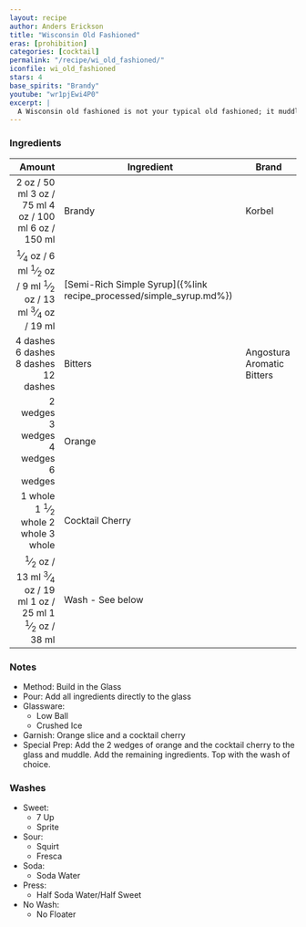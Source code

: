 ```yaml
---
layout: recipe
author: Anders Erickson
title: "Wisconsin Old Fashioned"
eras: [prohibition]
categories: [cocktail]
permalink: "/recipe/wi_old_fashioned/"
iconfile: wi_old_fashioned
stars: 4
base_spirits: "Brandy"
youtube: "wr1pjEwi4P0"
excerpt: |
  A Wisconsin old fashioned is not your typical old fashioned; it muddles sugar, bitters and orange with brandy and finishes with a crisp pour of a sweet or sour soda.
---
```


### Ingredients

|   Amount | Ingredient                                                | Brand                      |
| -------: | --------------------------------------------------------- | -------------------------- |
|     <span class="onex active">2 oz  / 50 ml</span> <span class="onehalfx">3 oz  / 75 ml</span> <span class="twox">4 oz  / 100 ml</span> <span class="threex">6 oz  / 150 ml</span>| Brandy                                                    | Korbel                     |
|  <span class="onex active"> <sup>1</sup>&frasl;<sub>4</sub> oz  / 6 ml</span> <span class="onehalfx"> <sup>1</sup>&frasl;<sub>2</sub> oz  / 9 ml</span> <span class="twox"> <sup>1</sup>&frasl;<sub>2</sub> oz  / 13 ml</span> <span class="threex"> <sup>3</sup>&frasl;<sub>4</sub> oz  / 19 ml</span>| [Semi-Rich Simple Syrup]({%link recipe_processed/simple_syrup.md%}) |                            |
| <span class="onex active">4 dashes</span> <span class="onehalfx">6 dashes</span> <span class="twox">8 dashes</span> <span class="threex">12 dashes</span>| Bitters                                                   | Angostura Aromatic Bitters |
| <span class="onex active">2 wedges </span> <span class="onehalfx">3 wedges </span> <span class="twox">4 wedges </span> <span class="threex">6 wedges </span>| Orange                                                    |                            |
|  <span class="onex active">1 whole </span> <span class="onehalfx">1 <sup>1</sup>&frasl;<sub>2</sub> whole </span> <span class="twox">2 whole </span> <span class="threex">3 whole </span>| Cocktail Cherry                                           |                            |
|   <span class="onex active"> <sup>1</sup>&frasl;<sub>2</sub> oz  / 13 ml</span> <span class="onehalfx"> <sup>3</sup>&frasl;<sub>4</sub> oz  / 19 ml</span> <span class="twox">1 oz  / 25 ml</span> <span class="threex">1 <sup>1</sup>&frasl;<sub>2</sub> oz  / 38 ml</span>| Wash - See below                                          |                            |

### Notes

- Method: Build in the Glass
- Pour: Add all ingredients directly to the glass
- Glassware:
  - Low Ball
  - Crushed Ice
- Garnish: Orange slice and a cocktail cherry
- Special Prep: Add the 2 wedges of orange and the cocktail cherry to the glass and muddle. Add the remaining ingredients. Top with the wash of choice.

### Washes

- Sweet:
  - 7 Up
  - Sprite
- Sour:
  - Squirt
  - Fresca
- Soda:
  - Soda Water
- Press:
  - Half Soda Water/Half Sweet
- No Wash:
  - No Floater

    
<script type="application/ld+json">
{
  "@context": "https://schema.org",
  "@type": "Recipe",
  "author": "{{ page.author }}",
  "description": "{{ page.excerpt | strip_html | replace: '"', "'" }}",
  "image": "{% for ingredient in site.data[page.iconfile].images.ingredient limit: 1 %}{{ ingredient.url }}{% endfor %}",
  "recipeIngredient": [  "2 oz Brandy ",
  " 0.25 oz Semi-Rich Simple Syrup",
  "4 dashes Bitters",
  "2 wedges Orange ",
  " 1 whole Cocktail Cherry",
  "0.5 oz Wash - See below "],
  "name": "{{ page.title }}",
  "recipeInstructions": "  {
    '@type': 'HowToStep',
    'text': '- Method: Build in the Glass
'
  },  {
    '@type': 'HowToStep',
    'text': '- Pour: Add all ingredients directly to the glass
'
  },  {
    '@type': 'HowToStep',
    'text': '- Glassware:
'
  },  {
    '@type': 'HowToStep',
    'text': '  - Low Ball
'
  },  {
    '@type': 'HowToStep',
    'text': '  - Crushed Ice
'
  },  {
    '@type': 'HowToStep',
    'text': '- Garnish: Orange slice and a cocktail cherry
'
  },  {
    '@type': 'HowToStep',
    'text': '- Special Prep: Add the 2 wedges of orange and the cocktail cherry to the glass and muddle. Add the remaining ingredients. Top with the wash of choice.
'
  },  {
    '@type': 'HowToStep',
    'text': '### Washes
'
  },  {
    '@type': 'HowToStep',
    'text': '- Sweet:
'
  },  {
    '@type': 'HowToStep',
    'text': '  - 7 Up
'
  },  {
    '@type': 'HowToStep',
    'text': '  - Sprite
'
  },  {
    '@type': 'HowToStep',
    'text': '- Sour:
'
  },  {
    '@type': 'HowToStep',
    'text': '  - Squirt
'
  },  {
    '@type': 'HowToStep',
    'text': '  - Fresca
'
  },  {
    '@type': 'HowToStep',
    'text': '- Soda:
'
  },  {
    '@type': 'HowToStep',
    'text': '  - Soda Water
'
  },  {
    '@type': 'HowToStep',
    'text': '- Press:
'
  },  {
    '@type': 'HowToStep',
    'text': '  - Half Soda Water/Half Sweet
'
  },  {
    '@type': 'HowToStep',
    'text': '- No Wash:
'
  },  {
    '@type': 'HowToStep',
    'text': '  - No Floater
'
  }",
  "recipeYield": "1 to 3 cocktails",
  "recipeCategory": "cocktail",
  "aggregateRating": "{%- if page.stars -%}{%- include stars_metadata.html %} out of 5{% else %}NA{%- endif -%}",
  "recipeCuisine": "global",
  "prepTime": "20 minutes",
  "cookTime": "15 second",
  "keywords": "{{ page.title }}, cocktail, {{ page.eras }}, {%- include category_metadata.html -%}, {%- include spirits_metadata.html -%}",
  "nutrition": "NA"
}
</script>

    